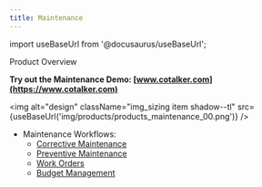 ```yaml
---
title: Maintenance
---
```


import useBaseUrl from '@docusaurus/useBaseUrl'; 

<span className="hero__title">Product Overview</span>

**Try out the Maintenance Demo: [www.cotalker.com](https://www.cotalker.com)**

<img alt="design" className="img_sizing item shadow--tl" src={useBaseUrl('img/products/products_maintenance_00.png')} />
<br/>

- Maintenance Workflows:
  - [Corrective Maintenance](/docs/products/maintenance/corrective_maintenance/overview)
  - [Preventive Maintenance](/docs/products/maintenance/preventive_maintenance/overview)
  - [Work Orders](/docs/products/maintenance/work_orders/overview)
  - [Budget Management](/docs/products/maintenance/budget_management/overview)